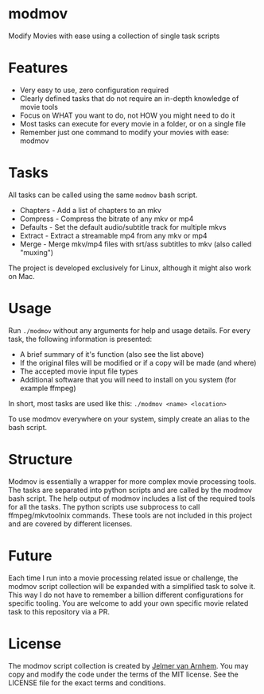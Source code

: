 modmov
======

Modify Movies with ease using a collection of single task scripts

# Features

- Very easy to use, zero configuration required
- Clearly defined tasks that do not require an in-depth knowledge of movie tools
- Focus on WHAT you want to do, not HOW you might need to do it
- Most tasks can execute for every movie in a folder, or on a single file
- Remember just one command to modify your movies with ease: modmov

# Tasks

All tasks can be called using the same `modmov` bash script.

- Chapters - Add a list of chapters to an mkv
- Compress - Compress the bitrate of any mkv or mp4
- Defaults - Set the default audio/subtitle track for multiple mkvs
- Extract - Extract a streamable mp4 from any mkv or mp4
- Merge - Merge mkv/mp4 files with srt/ass subtitles to mkv (also called "muxing")

The project is developed exclusively for Linux, although it might also work on Mac.

# Usage

Run `./modmov` without any arguments for help and usage details.
For every task, the following information is presented:

- A brief summary of it's function (also see the list above)
- If the original files will be modified or if a copy will be made (and where)
- The accepted movie input file types
- Additional software that you will need to install on you system (for example ffmpeg)

In short, most tasks are used like this: `./modmov <name> <location>`

To use modmov everywhere on your system, simply create an alias to the bash script.

# Structure

Modmov is essentially a wrapper for more complex movie processing tools.
The tasks are separated into python scripts and are called by the modmov bash script.
The help output of modmov includes a list of the required tools for all the tasks.
The python scripts use subprocess to call ffmpeg/mkvtoolnix commands.
These tools are not included in this project and are covered by different licenses.

# Future

Each time I run into a movie processing related issue or challenge,
the modmov script collection will be expanded with a simplified task to solve it.
This way I do not have to remember a billion different configurations for specific tooling.
You are welcome to add your own specific movie related task to this repository via a PR.

# License

The modmov script collection is created by [Jelmer van Arnhem](https://github.com/Jelmerro).
You may copy and modify the code under the terms of the MIT license.
See the LICENSE file for the exact terms and conditions.
